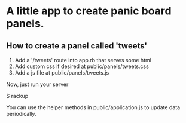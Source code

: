 # A little app to create panic board panels.

## How to create a panel called 'tweets'

  1. Add a '/tweets' route into app.rb that serves some html
  2. Add custom css if desired at public/panels/tweets.css
  3. Add a js file at public/panels/tweets.js

  Now, just run your server

  $ rackup

  You can use the helper methods in public/application.js to update data periodically.
